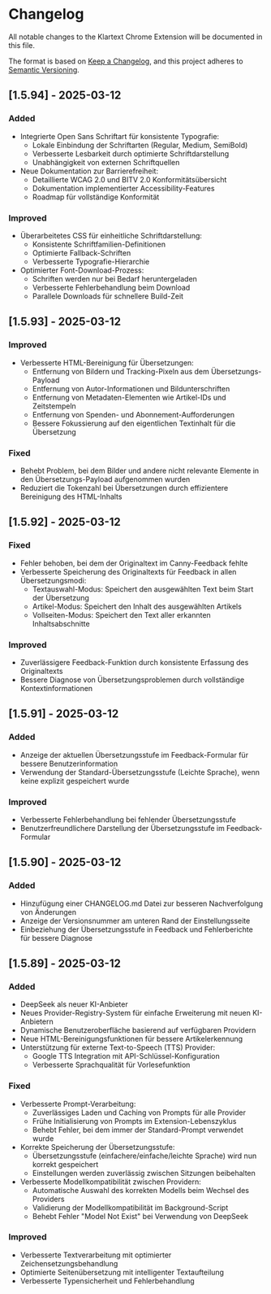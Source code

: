 # Changelog

All notable changes to the Klartext Chrome Extension will be documented in this file.

The format is based on [Keep a Changelog](https://keepachangelog.com/en/1.0.0/),
and this project adheres to [Semantic Versioning](https://semver.org/spec/v2.0.0.html).

## [1.5.94] - 2025-03-12

### Added
- Integrierte Open Sans Schriftart für konsistente Typografie:
  - Lokale Einbindung der Schriftarten (Regular, Medium, SemiBold)
  - Verbesserte Lesbarkeit durch optimierte Schriftdarstellung
  - Unabhängigkeit von externen Schriftquellen
- Neue Dokumentation zur Barrierefreiheit:
  - Detaillierte WCAG 2.0 und BITV 2.0 Konformitätsübersicht
  - Dokumentation implementierter Accessibility-Features
  - Roadmap für vollständige Konformität

### Improved
- Überarbeitetes CSS für einheitliche Schriftdarstellung:
  - Konsistente Schriftfamilien-Definitionen
  - Optimierte Fallback-Schriften
  - Verbesserte Typografie-Hierarchie
- Optimierter Font-Download-Prozess:
  - Schriften werden nur bei Bedarf heruntergeladen
  - Verbesserte Fehlerbehandlung beim Download
  - Parallele Downloads für schnellere Build-Zeit

## [1.5.93] - 2025-03-12

### Improved
- Verbesserte HTML-Bereinigung für Übersetzungen:
  - Entfernung von Bildern und Tracking-Pixeln aus dem Übersetzungs-Payload
  - Entfernung von Autor-Informationen und Bildunterschriften
  - Entfernung von Metadaten-Elementen wie Artikel-IDs und Zeitstempeln
  - Entfernung von Spenden- und Abonnement-Aufforderungen
  - Bessere Fokussierung auf den eigentlichen Textinhalt für die Übersetzung

### Fixed
- Behebt Problem, bei dem Bilder und andere nicht relevante Elemente in den Übersetzungs-Payload aufgenommen wurden
- Reduziert die Tokenzahl bei Übersetzungen durch effizientere Bereinigung des HTML-Inhalts

## [1.5.92] - 2025-03-12

### Fixed
- Fehler behoben, bei dem der Originaltext im Canny-Feedback fehlte
- Verbesserte Speicherung des Originaltexts für Feedback in allen Übersetzungsmodi:
  - Textauswahl-Modus: Speichert den ausgewählten Text beim Start der Übersetzung
  - Artikel-Modus: Speichert den Inhalt des ausgewählten Artikels
  - Vollseiten-Modus: Speichert den Text aller erkannten Inhaltsabschnitte

### Improved
- Zuverlässigere Feedback-Funktion durch konsistente Erfassung des Originaltexts
- Bessere Diagnose von Übersetzungsproblemen durch vollständige Kontextinformationen

## [1.5.91] - 2025-03-12

### Added
- Anzeige der aktuellen Übersetzungsstufe im Feedback-Formular für bessere Benutzerinformation
- Verwendung der Standard-Übersetzungsstufe (Leichte Sprache), wenn keine explizit gespeichert wurde

### Improved
- Verbesserte Fehlerbehandlung bei fehlender Übersetzungsstufe
- Benutzerfreundlichere Darstellung der Übersetzungsstufe im Feedback-Formular

## [1.5.90] - 2025-03-12

### Added
- Hinzufügung einer CHANGELOG.md Datei zur besseren Nachverfolgung von Änderungen
- Anzeige der Versionsnummer am unteren Rand der Einstellungsseite
- Einbeziehung der Übersetzungsstufe in Feedback und Fehlerberichte für bessere Diagnose

## [1.5.89] - 2025-03-12

### Added
- DeepSeek als neuer KI-Anbieter
- Neues Provider-Registry-System für einfache Erweiterung mit neuen KI-Anbietern
- Dynamische Benutzeroberfläche basierend auf verfügbaren Providern
- Neue HTML-Bereinigungsfunktionen für bessere Artikelerkennung
- Unterstützung für externe Text-to-Speech (TTS) Provider:
  - Google TTS Integration mit API-Schlüssel-Konfiguration
  - Verbesserte Sprachqualität für Vorlesefunktion

### Fixed
- Verbesserte Prompt-Verarbeitung:
  - Zuverlässiges Laden und Caching von Prompts für alle Provider
  - Frühe Initialisierung von Prompts im Extension-Lebenszyklus
  - Behebt Fehler, bei dem immer der Standard-Prompt verwendet wurde
- Korrekte Speicherung der Übersetzungsstufe:
  - Übersetzungsstufe (einfachere/einfache/leichte Sprache) wird nun korrekt gespeichert
  - Einstellungen werden zuverlässig zwischen Sitzungen beibehalten
- Verbesserte Modellkompatibilität zwischen Providern:
  - Automatische Auswahl des korrekten Modells beim Wechsel des Providers
  - Validierung der Modellkompatibilität im Background-Script
  - Behebt Fehler "Model Not Exist" bei Verwendung von DeepSeek

### Improved
- Verbesserte Textverarbeitung mit optimierter Zeichensetzungsbehandlung
- Optimierte Seitenübersetzung mit intelligenter Textaufteilung
- Verbesserte Typensicherheit und Fehlerbehandlung
